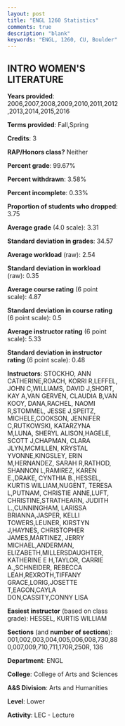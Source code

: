 ```yaml
---
layout: post
title: "ENGL 1260 Statistics"
comments: true
description: "blank"
keywords: "ENGL, 1260, CU, Boulder"
--- 
```

<head>
<script src="https://ajax.googleapis.com/ajax/libs/jquery/2.1.3/jquery.min.js"></script>
<script src="https://dl.dropboxusercontent.com/s/pc42nxpaw1ea4o9/highcharts.js?dl=0"></script>
<!-- <script src="../assets/js/highcharts.js"></script> -->
<style type="text/css">@font-face {
	font-family: "Bebas Neue";
	src: url(https://www.filehosting.org/file/details/544349/BebasNeue%20Regular.otf) format("opentype");
	}
	h1.Bebas { 
		font-family: "Bebas Neue", Verdana, Tahoma;
	}
</style>
</head>
<body>
	<div id="container" style="float: right; width: 45%; height: 88%; margin-left: 2.5%; margin-right: 2.5%;"></div>
	<script language="JavaScript">
		$(document).ready(function() {
		var chart = {type: 'column'};
		var title = {text: 'Grade Distribution'};
		var xAxis = {categories: ['A','B','C','D','F'],crosshair: true};
		var yAxis = {min: 0,title: {text: 'Percentage'}};
		var tooltip = {headerFormat: '<center><b><span style="font-size:20px">{point.key}</span></b></center>',
		               pointFormat: '<td style="padding:0"><b>{point.y:.1f}%</b></td>',
		               footerFormat: '</table>',shared: true,useHTML: true};
		var plotOptions = {column: {pointPadding: 0.0,borderWidth: 0}};  
		var credits = {enabled: false};var series= [{name: 'Percent',data: [53.69,34.19,7.61,1.95,2.56,]}];
		var json = {};
		json.chart = chart;
		json.title = title;
		json.tooltip = tooltip;
		json.xAxis = xAxis;
		json.yAxis = yAxis;  
		json.series = series;
		json.plotOptions = plotOptions;  
		json.credits = credits;
		$('#container').highcharts(json);
	});
	</script>
</body>
			   
## INTRO WOMEN'S LITERATURE

**Years provided**: 2006,2007,2008,2009,2010,2011,2012,2013,2014,2015,2016

**Terms provided**: Fall,Spring

**Credits**: 3

**RAP/Honors class?** Neither

**Percent grade**: 99.67%

**Percent withdrawn**: 3.58%

**Percent incomplete**: 0.33%

**Proportion of students who dropped**: 3.75

**Average grade** (4.0 scale): 3.31

**Standard deviation in grades**: 34.57

**Average workload** (raw): 2.54

**Standard deviation in workload** (raw): 0.35

**Average course rating** (6 point scale): 4.87

**Standard deviation in course rating** (6 point scale): 0.5

**Average instructor rating** (6 point scale): 5.33

**Standard deviation in instructor rating** (6 point scale): 0.48

**Instructors**: STOCKHO, ANN CATHERINE,ROACH, KORRI R,LEFFEL, JOHN C,WILLIAMS, DAVID J,SHORT, KAY A,VAN GERVEN, CLAUDIA B,VAN KOOY, DANA,RACHEL, NAOMI R,STOMMEL, JESSE J,SPEITZ, MICHELE,COOKSON, JENNIFER C,RUTKOWSKI, KATARZYNA M,LUNA, SHERYL ALISON,HAGELE, SCOTT J,CHAPMAN, CLARA JLYN,MCMILLEN, KRYSTAL YVONNE,KINGSLEY, ERIN M,HERNANDEZ, SARAH R,RATHOD, SHANNON L,RAMIREZ, KAREN E.,DRAKE, CYNTHIA B.,HESSEL, KURTIS WILLIAM,NUGENT, TERESA L,PUTNAM, CHRISTIE ANNE,LUFT, CHRISTINE,STRATHEARN, JUDITH L.,CUNNINGHAM, LARISSA BRIANNA,JASPER, KELLI TOWERS,LEUNER, KIRSTYN J,HAYNES, CHRISTOPHER JAMES,MARTINEZ, JERRY MICHAEL,ANDERMAN, ELIZABETH,MILLERSDAUGHTER, KATHERINE E H,TAYLOR, CARRIE A.,SCHNEIDER, REBECCA LEAH,REXROTH,TIFFANY GRACE,LORIG,JOSETTE T,EAGON,CAYLA DON,CASSITY,CONNY LISA

**Easiest instructor** (based on class grade): HESSEL, KURTIS WILLIAM

**Sections** (and **number of sections**): 001,002,003,004,005,006,008,730,880,007,009,710,711,170R,250R, 136

**Department**: ENGL

**College**: College of Arts and Sciences

**A&S Division**: Arts and Humanities

**Level**: Lower

**Activity**: LEC - Lecture